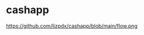 # cashapp

https://github.com/lizpdx/cashapp/blob/main/flow.png


<script src="https://gist.github.com/lizpdx/96d374b3cea61377c3cc1a33caec3ce4.js"></script>

<script src="https://gist.github.com/lizpdx/40a697a196395454fbcb2ef54aa4ec39.js"></script>
